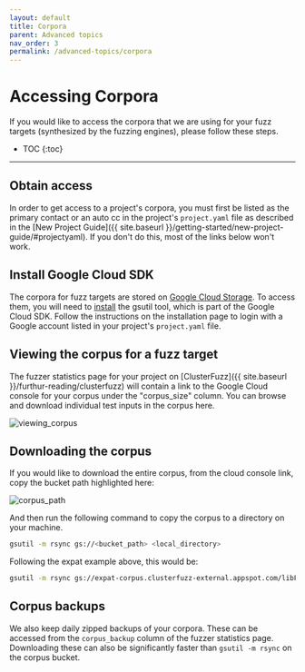 ```yaml
---
layout: default
title: Corpora
parent: Advanced topics
nav_order: 3
permalink: /advanced-topics/corpora
---
```


# Accessing Corpora

If you would like to access the corpora that we are using for your fuzz targets
(synthesized by the fuzzing engines), please follow these steps.

- TOC
{:toc}
---

## Obtain access

In order to get access to a project's corpora, you must first be listed as the
primary contact or an auto cc in the project's `project.yaml` file as described
in the [New Project Guide]({{ site.baseurl }}/getting-started/new-project-guide/#projectyaml).
If you don't do this, most of the links below won't work.

## Install Google Cloud SDK

The corpora for fuzz targets are stored on
[Google Cloud Storage](https://cloud.google.com/storage/). To access them, you
will need to [install](https://cloud.google.com/storage/docs/gsutil_install) the
gsutil tool, which is part of the Google Cloud SDK.
Follow the instructions on the installation page to login with a Google account
listed in your project's `project.yaml` file.

## Viewing the corpus for a fuzz target

The fuzzer statistics page for your project on [ClusterFuzz]({{ site.baseurl }}/furthur-reading/clusterfuzz)
will contain a link to the Google Cloud console for your corpus under the
"corpus_size" column. You can browse and download individual test inputs in the
corpus here.

![viewing_corpus](https://raw.githubusercontent.com/google/oss-fuzz/master/docs/images/viewing_corpus.png)

## Downloading the corpus 

If you would like to download the entire corpus, from the cloud console link,
copy the bucket path highlighted here:

![corpus_path](https://raw.githubusercontent.com/google/oss-fuzz/master/docs/images/corpus_path.png)

And then run the following command to copy the corpus to a directory on your
machine.

```bash
gsutil -m rsync gs://<bucket_path> <local_directory>
```
Following the expat example above, this would be:

```bash
gsutil -m rsync gs://expat-corpus.clusterfuzz-external.appspot.com/libFuzzer/expat_parse_fuzzer <local_directory>
```

## Corpus backups

We also keep daily zipped backups of your corpora. These can be accessed from
the `corpus_backup` column of the fuzzer statistics page. Downloading these can
also be significantly faster than `gsutil -m rsync` on the corpus bucket.
